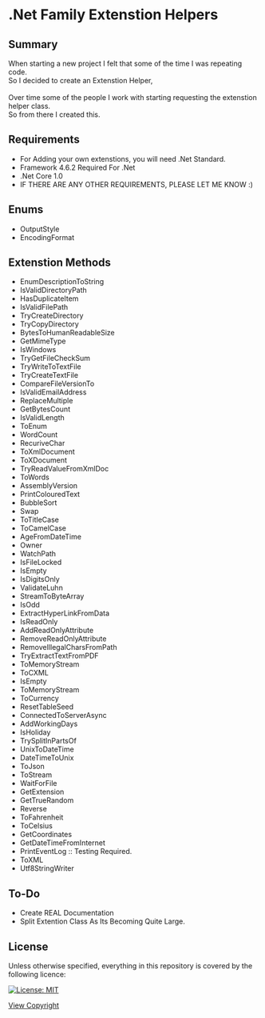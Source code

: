 # .Net Family Extenstion Helpers


## Summary
When starting a new project I felt that some of the time I was repeating code.<br>
So I decided to create an Extenstion Helper, <br><br>Over time some of the people I work with
starting requesting the extenstion helper class.<br>So from there I created this.

## Requirements
   - For Adding your own extenstions, you will need .Net Standard.
   - Framework 4.6.2 Required For .Net
   - .Net Core 1.0
   - IF THERE ARE ANY OTHER REQUIREMENTS, PLEASE LET ME KNOW :)
## Enums
   - OutputStyle
   - EncodingFormat
   
## Extenstion Methods
   - EnumDescriptionToString
   - IsValidDirectoryPath
   - HasDuplicateItem
   - IsValidFilePath
   - TryCreateDirectory
   - TryCopyDirectory
   - BytesToHumanReadableSize
   - GetMimeType
   - IsWindows
   - TryGetFileCheckSum
   - TryWriteToTextFile
   - TryCreateTextFile
   - CompareFileVersionTo
   - IsValidEmailAddress
   - ReplaceMultiple
   - GetBytesCount
   - IsValidLength
   - ToEnum
   - WordCount
   - RecuriveChar
   - ToXmlDocument
   - ToXDocument
   - TryReadValueFromXmlDoc
   - ToWords
   - AssemblyVersion
   - PrintColouredText
   - BubbleSort
   - Swap
   - ToTitleCase
   - ToCamelCase
   - AgeFromDateTime
   - Owner
   - WatchPath
   - IsFileLocked
   - IsEmpty
   - IsDigitsOnly
   - ValidateLuhn
   - StreamToByteArray
   - IsOdd
   - ExtractHyperLinkFromData
   - IsReadOnly
   - AddReadOnlyAttribute
   - RemoveReadOnlyAttribute
   - RemoveIllegalCharsFromPath
   - TryExtractTextFromPDF
   - ToMemoryStream
   - ToCXML
   - IsEmpty<T>
   - ToMemoryStream
   - ToCurrency
   - ResetTableSeed
   - ConnectedToServerAsync
   - AddWorkingDays
   - IsHoliday
   - TrySplitInPartsOf
   - UnixToDateTime
   - DateTimeToUnix
   - ToJson
   - ToStream
   - WaitForFile
   - GetExtension
   - GetTrueRandom
   - Reverse
   - ToFahrenheit
   - ToCelsius
   - GetCoordinates
   - GetDateTimeFromInternet
   - PrintEventLog :: Testing Required.
   - ToXML
   - Utf8StringWriter
   
## To-Do
- Create REAL Documentation
- Split Extention Class As Its Becoming Quite Large.

## License
Unless otherwise specified, everything in this repository is covered by the following licence:

[![License: MIT](https://img.shields.io/badge/License-MIT-yellow.svg)](https://opensource.org/licenses/MIT)

[View Copyright](https://opensource.org/licenses/MIT)
